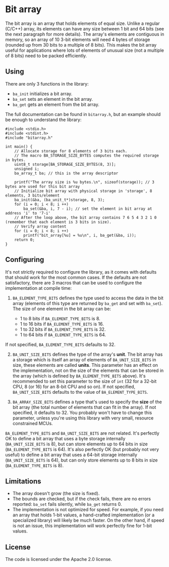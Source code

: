 # Bit array

The bit array is an array that holds elements of equal size. Unlike a regular (C/C++) array, its elements can have any size between 1 bit and 64 bits (see the next paragraph for more details). The array's elements are contiguous in memory, so an array of 10 3-bit elements will need 4 bytes of storage (rounded up from 30 bits to a multiple of 8 bits). This makes the bit array useful for applications where lots of elements of unusual size (not a multiple of 8 bits) need to be packed efficiently.

## Using

There are only 3 functions in the library:

- `ba_init` initializes a bit array.
- `ba_set` sets an element in the bit array.
- `ba_get` gets an element from the bit array.

The full documentation can be found in `bitarray.h`, but an example should be enough to understand the library:

```
#include <stdio.h>
#include <stdint.h>
#include "bitarray.h"

int main() {
    // Allocate storage for 8 elements of 3 bits each.
    // The macro BA_STORAGE_SIZE_BYTES computes the required storage in bytes.
    uint8_t storage[BA_STORAGE_SIZE_BYTES(8, 3)];
    unsigned i;
    ba_array_t ba; // this is the array descriptor

    printf("The array size is %u bytes.\n", sizeof(storage)); // 3 bytes are used for this bit array
    // Initialize bit array with physical storage in 'storage', 8 elements, 3 bits/element
    ba_init(&ba, (ba_unit_t*)storage, 8, 3);
    for (i = 0; i < 8; i ++)
        ba_set(&ba, i, 7 - i); // set the element in bit array at address 'i' to '7-i'
    // After the loop above, the bit array contains 7 6 5 4 3 2 1 0 (remember that each element is 3 bits in size).
    // Verify array content
    for (i = 0; i < 8; i ++)
        printf("bit_array[%u] = %u\n", i, ba_get(&ba, i));
    return 0;
}
```

## Configuring

It's not strictly required to configure the library, as it comes with defaults that should work for the most common cases. If the defaults are not satisfactory, there are 3 macros that can be used to configure the implementation at compile time:

1. `BA_ELEMENT_TYPE_BITS` defines the type used to access the data in the bit array (elements of this type are returned by `ba_get` and set with `ba_set`). The size of one element in the bit array can be:

    - 1 to 8 bits if `BA_ELEMENT_TYPE_BITS` is 8.
    - 1 to 16 bits if `BA_ELEMENT_TYPE_BITS` is 16.
    - 1 to 32 bits if `BA_ELEMENT_TYPE_BITS` is 32.
    - 1 to 64 bits if `BA_ELEMENT_TYPE_BITS` is 64.

If not specified, `BA_ELEMENT_TYPE_BITS` defaults to 32.

2. `BA_UNIT_SIZE_BITS` defines the type of the array's **unit**. The bit array has a storage which is itself an array of elements of `BA_UNIT_SIZE_BITS` in size, these elements are called **units**. This parameter has an effect on the implementation, not on the size of the elements that can be stored in the array (which is defined by `BA_ELEMENT_TYPE_BITS` above). It's recommended to set this parameter to the size of `int` (32 for a 32-bit CPU, 8 (or 16) for an 8-bit CPU and so on). If not specified, `BA_UNIT_SIZE_BITS` defaults to the value of `BA_ELEMENT_TYPE_BITS`.

3. `BA_ARRAY_SIZE_BITS` defines a type that's used to specify the **size** of the bit array (the total number of elements that can fit in the array). If not specified, it defaults to 32. You probably won't have to change this parameter, unless you're using this library with very small, resource constrained MCUs.

`BA_ELEMENT_TYPE_BITS` and `BA_UNIT_SIZE_BITS` are not related. It's perfectly OK to define a bit array that uses a byte storage internally (`BA_UNIT_SIZE_BITS` is 8), but can store elements up to 64 bits in size (`BA_ELEMENT_TYPE_BITS` is 64). It's also perfectly OK (but probably not very useful) to define a bit array that uses a 64-bit storage internally (`BA_UNIT_SIZE_BITS` is 64), but can only store elements up to 8 bits in size (`BA_ELEMENT_TYPE_BITS` is 8).

## Limitations

- The array doesn't grow (the size is fixed).
- The bounds are checked, but if the check fails, there are no errors reported: `ba_set` fails silently, while `ba_get` returns 0.
- The implementation is not optimized for speed. For example, if you need an array that holds 1-bit values, a hand-crafted implementation (or a specialized library) will likely be much faster. On the other hand, if speed is not an issue, this implementation will work perfectly fine for 1-bit values.

## License

The code is licensed under the Apache 2.0 license.
